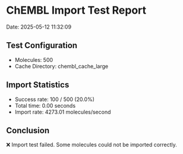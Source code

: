 # ChEMBL Import Test Report

Date: 2025-05-12 11:32:09

## Test Configuration

- Molecules: 500
- Cache Directory: chembl_cache_large

## Import Statistics

- Success rate: 100 / 500 (20.0%)
- Total time: 0.00 seconds
- Import rate: 4273.01 molecules/second

## Conclusion

❌ Import test failed. Some molecules could not be imported correctly.
